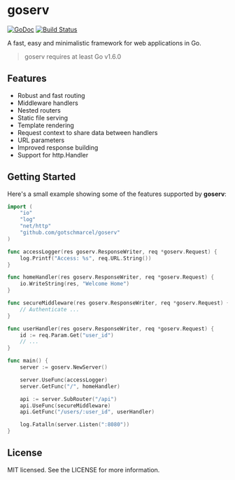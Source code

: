 # goserv

[![GoDoc](https://godoc.org/github.com/gotschmarcel/goserv?status.svg)](https://godoc.org/github.com/gotschmarcel/goserv)
[![Build Status](https://travis-ci.org/gotschmarcel/goserv.svg?branch=dev)](https://travis-ci.org/gotschmarcel/goserv)

A fast, easy and minimalistic framework for
web applications in Go.

> goserv requires at least Go v1.6.0

## Features

- Robust and fast routing
- Middleware handlers
- Nested routers
- Static file serving
- Template rendering
- Request context to share data between handlers
- URL parameters
- Improved response building
- Support for http.Handler

## Getting Started

Here's a small example showing some of the features supported by **goserv**:

```go
import (
	"io"
	"log"
	"net/http"
	"github.com/gotschmarcel/goserv"
)

func accessLogger(res goserv.ResponseWriter, req *goserv.Request) {
	log.Printf("Access: %s", req.URL.String())
}

func homeHandler(res goserv.ResponseWriter, req *goserv.Request) {
	io.WriteString(res, "Welcome Home")
}

func secureMiddleware(res goserv.ResponseWriter, req *goserv.Request) {
	// Authenticate ...
}

func userHandler(res goserv.ResponseWriter, req *goserv.Request) {
	id := req.Param.Get("user_id")
	// ...
}

func main() {
	server := goserv.NewServer()

	server.UseFunc(accessLogger)
	server.GetFunc("/", homeHandler)

	api := server.SubRouter("/api")
	api.UseFunc(secureMiddleware)
	api.GetFunc("/users/:user_id", userHandler)

	log.Fatalln(server.Listen(":8080"))
}

```

## License

MIT licensed. See the LICENSE for more information.
